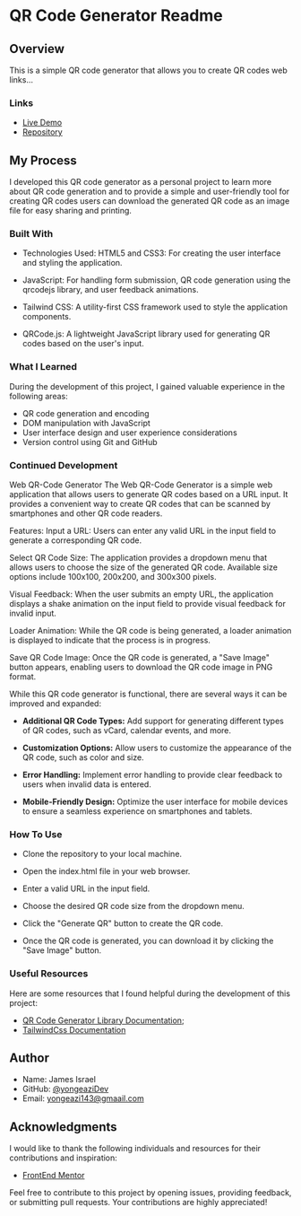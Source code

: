 # QR Code Generator Readme

## Overview

This is a simple QR code generator that allows you to create QR codes web links...

### Links

- [Live Demo](https://url-qrcode-generator.vercel.app)
- [Repository](https://github.com/yongeazi143/url-qrcode-generator)

## My Process

I developed this QR code generator as a personal project to learn more about QR code generation and to provide a simple and user-friendly tool for creating QR codes users can download the generated QR code as an image file for easy sharing and printing.

### Built With

- Technologies Used: HTML5 and CSS3: For creating the user interface and styling the application.

- JavaScript: For handling form submission, QR code generation using the qrcodejs library, and user feedback animations.

- Tailwind CSS: A utility-first CSS framework used to style the application components.

- QRCode.js: A lightweight JavaScript library used for generating QR codes based on the user's input.

### What I Learned

During the development of this project, I gained valuable experience in the following areas:

- QR code generation and encoding
- DOM manipulation with JavaScript
- User interface design and user experience considerations
- Version control using Git and GitHub

### Continued Development

Web QR-Code Generator The Web QR-Code Generator is a simple web application that allows users to generate QR codes based on a URL input. It provides a convenient way to create QR codes that can be scanned by smartphones and other QR code readers.

Features: Input a URL: Users can enter any valid URL in the input field to generate a corresponding QR code.

Select QR Code Size: The application provides a dropdown menu that allows users to choose the size of the generated QR code. Available size options include 100x100, 200x200, and 300x300 pixels.

Visual Feedback: When the user submits an empty URL, the application displays a shake animation on the input field to provide visual feedback for invalid input.

Loader Animation: While the QR code is being generated, a loader animation is displayed to indicate that the process is in progress.

Save QR Code Image: Once the QR code is generated, a "Save Image" button appears, enabling users to download the QR code image in PNG format.

While this QR code generator is functional, there are several ways it can be improved and expanded:

- **Additional QR Code Types:** Add support for generating different types of QR codes, such as vCard, calendar events, and more.

- **Customization Options:** Allow users to customize the appearance of the QR code, such as color and size.

- **Error Handling:** Implement error handling to provide clear feedback to users when invalid data is entered.

- **Mobile-Friendly Design:** Optimize the user interface for mobile devices to ensure a seamless experience on smartphones and tablets.

### How To Use

- Clone the repository to your local machine.

- Open the index.html file in your web browser.

- Enter a valid URL in the input field.

- Choose the desired QR code size from the dropdown menu.

- Click the "Generate QR" button to create the QR code.

- Once the QR code is generated, you can download it by clicking the "Save Image" button.

### Useful Resources

Here are some resources that I found helpful during the development of this project:

- [QR Code Generator Library Documentation](https://davidshimjs.github.io/qrcodejs/);
- [TailwindCss Documentation](https://tailwindcss.com/docs)

## Author

- Name: James Israel
- GitHub: [@yongeaziDev](https://github.com/yongeazi143)
- Email: yongeazi143@gmaail.com

## Acknowledgments

I would like to thank the following individuals and resources for their contributions and inspiration:

- [FrontEnd Mentor](https://www.frontendmentor.io/challenges/qr-code-component-iux_sIO_H)

Feel free to contribute to this project by opening issues, providing feedback, or submitting pull requests. Your contributions are highly appreciated!
